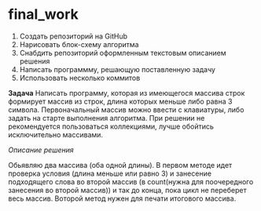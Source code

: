 # final_work

1. Создать репозиторий на GitHub
2. Нарисовать блок-схему алгоритма
3. Снабдить репозиторий оформленным текстовым описанием решения
4. Написать программму, решающую поставленную задачу
5. Использовать несколько коммитов



**Задача**
Написать программу, которая из имеющегося массива строк формирует массив из строк, длина которых
меньше либо равна 3 символа. Первоначальный массив можно ввести с клавиатуры, либо задать на старте 
выполнения алгоритма. При решении не рекомендуется пользоваться коллекциями, лучше обойтись
исключительно массивами.


_Описание решения_

Обьявляю два массива (оба одной длины). В первом методе идет проверка условия (длина меньше или равно 3) и занесение подходящего слова во второй массив (в count(нужна для поочередного занесения во второй массив)) и так до конца, пока цикл не переберет весь массив. Воторой метод нужен для печати итогового массива.